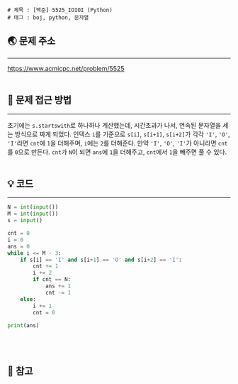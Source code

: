 ```
# 제목 : [백준] 5525_IOIOI (Python)
# 태그 : boj, python, 문자열
```
## 🌏 문제 주소
___
<https://www.acmicpc.net/problem/5525>
<br/><br/>

## 🤔 문제 접근 방법
___
초기에는 `s.startswith`로 하나하나 계산했는데, 시간초과가 나서, 연속된 문자열을 세는 방식으로 짜게 되었다.
인덱스 `i`를 기준으로 `s[i]`, `s[i+1]`, `s[i+2]`가 각각 `'I'`, `'O'`, `'I'`라면 `cnt`에 `1`을 더해주며, `i`에는 `2`를 더해준다. 만약 `'I'`, `'O'`, `'I'`가 아니라면 `cnt`를 `0`으로 만든다. `cnt`가 `N`이 되면 `ans`에 `1`을 더해주고, `cnt`에서 `1`을 빼주면 풀 수 있다.
<br/><br/>

## 💡 코드 
___
```python
N = int(input())
M = int(input())
s = input()

cnt = 0
i = 0
ans = 0
while i <= M - 3:
    if s[i] == 'I' and s[i+1] == 'O' and s[i+2] == 'I':
        cnt += 1
        i += 2
        if cnt == N:
            ans += 1
            cnt -= 1
    else:
        i += 1
        cnt = 0
        
print(ans)

```
<br/><br/>

## 📔 참고
> 
